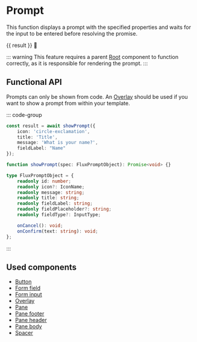 <script
    lang="ts"
    setup>
    import { FluxSecondaryButton, FluxStack, showPrompt } from '@basmilius/flux';
    import { ref } from 'vue';

    const result = ref<string | null>(null);
    
    async function show(): Promise<void> {
        result.value = null;
        result.value = await showPrompt({
            icon: 'circle-exclamation',
            title: 'Title',
            message: 'What is your name?',
            fieldLabel: "Name"
        });
    }
</script>

# Prompt

This function displays a prompt with the specified properties and waits for the input to be entered before resolving the promise.

<Preview>
    <FluxStack axis="horizontal" is-centered>
        <FluxSecondaryButton
            icon-before="circle-exclamation"
            label="Show prompt"
            @click="show()"/>
        <span v-if="result">{{ result }}</span>
        <span v-else>🤔</span>
    </FluxStack>
</Preview>

::: warning
This feature requires a parent [Root](../root) component to function correctly, as it is responsible for rendering the prompt.
:::

## Functional API

Prompts can only be shown from code. An [Overlay](../overlay) should be used if you want
to show a prompt from within your template.

::: code-group

```ts [Example]
const result = await showPrompt({
    icon: 'circle-exclamation',
    title: 'Title',
    message: 'What is your name?',
    fieldLabel: "Name"
});
```

```ts [Signature]
function showPrompt(spec: FluxPromptObject): Promise<void> {}
```

```ts [Options]
type FluxPromptObject = {
    readonly id: number;
    readonly icon?: IconName;
    readonly message: string;
    readonly title: string;
    readonly fieldLabel: string;
    readonly fieldPlaceholder?: string;
    readonly fieldType?: InputType;

    onCancel(): void;
    onConfirm(text: string): void;
};
```

:::

## Used components

- [Button](../button)
- [Form field](../form/field)
- [Form input](../form/input)
- [Overlay](../overlay)
- [Pane](../pane/base)
- [Pane footer](../pane/footer)
- [Pane header](../pane/header)
- [Pane body](../pane/body)
- [Spacer](../spacer)
